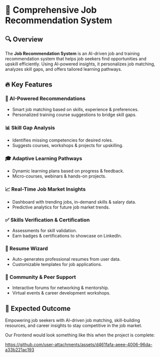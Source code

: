 # 🚀 Comprehensive Job Recommendation System

## 🔍 Overview
The **Job Recommendation System** is an AI-driven job and training recommendation system that helps job seekers find opportunities and upskill efficiently. Using AI-powered insights, it personalizes job matching, analyzes skill gaps, and offers tailored learning pathways.

## 🔥 Key Features

### 🤖 AI-Powered Recommendations
- Smart job matching based on skills, experience & preferences.
- Personalized training course suggestions to bridge skill gaps.

### 📊 Skill Gap Analysis
- Identifies missing competencies for desired roles.
- Suggests courses, workshops & projects for upskilling.

### 🎓 Adaptive Learning Pathways
- Dynamic learning plans based on progress & feedback.
- Micro-courses, webinars & hands-on projects.

### 📈 Real-Time Job Market Insights
- Dashboard with trending jobs, in-demand skills & salary data.
- Predictive analytics for future job market trends.

### ✅ Skills Verification & Certification
- Assessments for skill validation.
- Earn badges & certifications to showcase on LinkedIn.

### 📝 Resume Wizard
- Auto-generates professional resumes from user data.
- Customizable templates for job applications.

### 💬 Community & Peer Support
- Interactive forums for networking & mentorship.
- Virtual events & career development workshops.

## 🎯 Expected Outcome
Empowering job seekers with AI-driven job matching, skill-building resources, and career insights to stay competitive in the job market.

Our Frontend would look something like this when the project is complete:



https://github.com/user-attachments/assets/d461fafa-aeee-4006-96da-a33b221ac193

